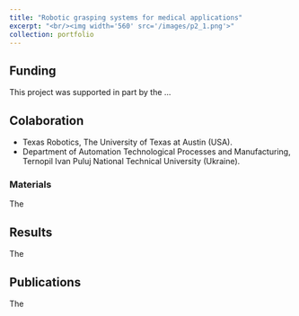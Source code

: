```yaml
---
title: "Robotic grasping systems for medical applications"
excerpt: "<br/><img width='560' src='/images/p2_1.png'>"
collection: portfolio
---
```

## Funding
This project was supported in part by the ...

## Colaboration
* Texas Robotics, The University of Texas at Austin (USA).
* Department of Automation Technological Processes and Manufacturing, Ternopil Ivan Puluj National Technical University (Ukraine).

### Materials

The


## Results

The

## Publications

The